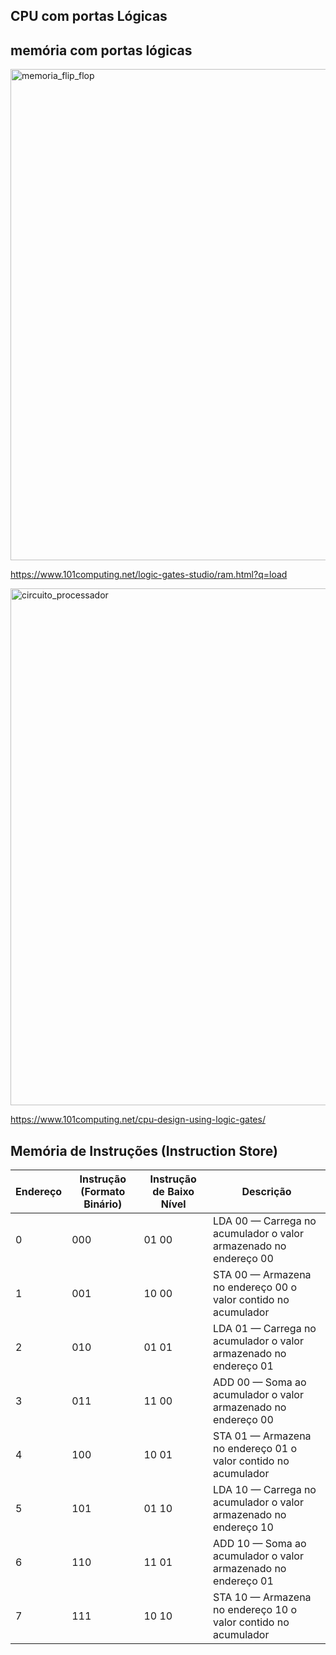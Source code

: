 ## CPU com portas Lógicas


## memória com portas lógicas

<img width="1374" height="786" alt="memoria_flip_flop" src="https://github.com/user-attachments/assets/84984292-29a6-4ccc-98a3-1164a64a4336" /></a>

https://www.101computing.net/logic-gates-studio/ram.html?q=load


<img width="967" height="827" alt="circuito_processador" src="https://github.com/user-attachments/assets/a984b14a-40b5-4906-965a-6fbb2eaca653" />

https://www.101computing.net/cpu-design-using-logic-gates/


## Memória de Instruções (Instruction Store)

| Endereço | Instrução (Formato Binário) | Instrução de Baixo Nível | Descrição                                                                                   |
|----------|-----------------------------|---------------------------|---------------------------------------------------------------------------------------------|
| 0        | 000                         | 01 00                     | LDA 00 — Carrega no acumulador o valor armazenado no endereço 00                           |
| 1        | 001                         | 10 00                     | STA 00 — Armazena no endereço 00 o valor contido no acumulador                             |
| 2        | 010                         | 01 01                     | LDA 01 — Carrega no acumulador o valor armazenado no endereço 01                           |
| 3        | 011                         | 11 00                     | ADD 00 — Soma ao acumulador o valor armazenado no endereço 00                              |
| 4        | 100                         | 10 01                     | STA 01 — Armazena no endereço 01 o valor contido no acumulador                             |
| 5        | 101                         | 01 10                     | LDA 10 — Carrega no acumulador o valor armazenado no endereço 10                           |
| 6        | 110                         | 11 01                     | ADD 10 — Soma ao acumulador o valor armazenado no endereço 01                              |
| 7        | 111                         | 10 10                     | STA 10 — Armazena no endereço 10 o valor contido no acumulador                             |


